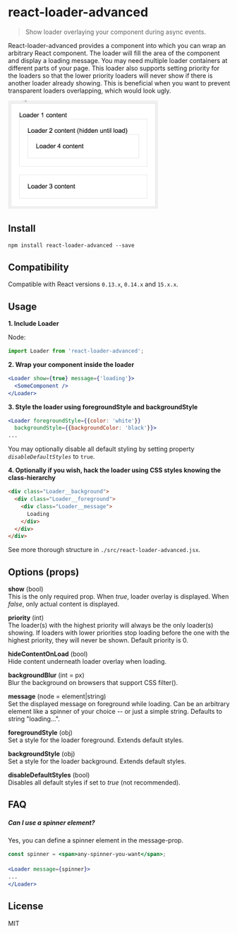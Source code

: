 # react-loader-advanced

> Show loader overlaying your component during async events.

React-loader-advanced provides a component into which you can wrap
an arbitrary React component. The loader will fill the area of the component
and display a loading message. You may need multiple loader containers
at different parts of your page. This loader also supports setting priority
for the loaders so that the lower priority loaders will never show if
there is another loader already showing. This is beneficial when you want to
prevent transparent loaders overlapping, which would look ugly.

<img src="gifs/loader-example.gif" alt="Loader example" width="340" style="width: 340px" />

## Install

```shell
npm install react-loader-advanced --save
```
## Compatibility

Compatible with React versions `0.13.x`, `0.14.x` and `15.x.x`.

## Usage

__1. Include Loader__

Node:
```js
import Loader from 'react-loader-advanced';
```

__2. Wrap your component inside the loader__
```jsx
<Loader show={true} message={'loading'}>
  <SomeComponent />
</Loader>
```
__3. Style the loader using foregroundStyle and backgroundStyle__

```jsx
<Loader foregroundStyle={{color: 'white'}}
  backgroundStyle={{backgroundColor: 'black'}}>
...
```

You may optionally disable all default styling by setting property
*`disableDefaultStyles`* to `true`.


__4. Optionally if you wish, hack the loader using CSS styles
knowing the class-hierarchy__

```html
<div class="Loader__background">
  <div class="Loader__foreground">
    <div class="Loader__message">
      Loading
    </div>
  </div>
</div>
```

See more thorough structure in `./src/react-loader-advanced.jsx`.

## Options (props)

__show__ (bool)
<br>
This is the only required prop.
When _true_, loader overlay is displayed.
When _false_, only actual content is displayed.

__priority__ (int)
<br>
The loader(s) with the highest priority will always be the only loader(s)
showing. If loaders with lower priorities stop loading before the one with
the highest priority, they will never be shown.
Default priority is 0.

__hideContentOnLoad__ (bool)
<br>
Hide content underneath loader overlay when loading.

__backgroundBlur__ (int = px)
<br>
Blur the background on browsers that support CSS filter().

__message__ (node = element|string)
<br>
Set the displayed message on foreground while loading.
Can be an arbitrary element like a spinner of your choice
-- or just a simple string. Defaults to string "loading...".

__foregroundStyle__ (obj)
<br>
Set a style for the loader foreground.
Extends default styles.

__backgroundStyle__ (obj)
<br>
Set a style for the loader background.
Extends default styles.

__disableDefaultStyles__ (bool)
<br>
Disables all default styles if set to _true_ (not recommended).

## FAQ

##### Can I use a spinner element?

Yes, you can define a spinner element in the message-prop.

```jsx
const spinner = <span>any-spinner-you-want</span>;

<Loader message={spinner}>
...
</Loader>
```

## License

MIT
